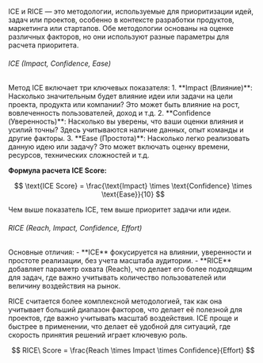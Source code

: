 ICE и RICE — это методологии, используемые для приоритизации идей, задач или проектов, особенно в контексте разработки продуктов, маркетинга или стартапов. Обе методологии основаны на оценке различных факторов, но они используют разные параметры для расчета приоритета.

<h6> ICE (Impact, Confidence, Ease)</h6>
Метод ICE включает три ключевых показателя:
1. **Impact (Влияние)**: Насколько значительным будет влияние идеи или задачи на цели проекта, продукта или компании? Это может быть влияние на рост, вовлеченность пользователей, доход и т.д.
2. **Confidence (Уверенность)**: Насколько вы уверены, что ваши оценки влияния и усилий точны? Здесь учитываются наличие данных, опыт команды и другие факторы.
3. **Ease (Простота)**: Насколько легко реализовать данную идею или задачу? Это может включать оценку времени, ресурсов, технических сложностей и т.д.

**Формула расчета ICE Score:**

$$
\text{ICE Score} = \frac{\text{Impact} \times \text{Confidence} \times \text{Ease}}{10}
$$

Чем выше показатель ICE, тем выше приоритет задачи или идеи.

<h6>RICE (Reach, Impact, Confidence, Effort)</h6>
Основные отличия:
- **ICE** фокусируется на влиянии, уверенности и простоте реализации, без учета масштаба аудитории.
- **RICE** добавляет параметр охвата (Reach), что делает его более подходящим для задач, где важно учитывать количество пользователей или величину воздействия на рынок.

RICE считается более комплексной методологией, так как она учитывает больший диапазон факторов, что делает её полезной для проектов, где важно учитывать масштаб воздействия. ICE проще и быстрее в применении, что делает её удобной для ситуаций, где скорость принятия решений играет ключевую роль.

$$
RICE\ Score = \frac{Reach \times Impact \times Confidence}{Effort}
$$